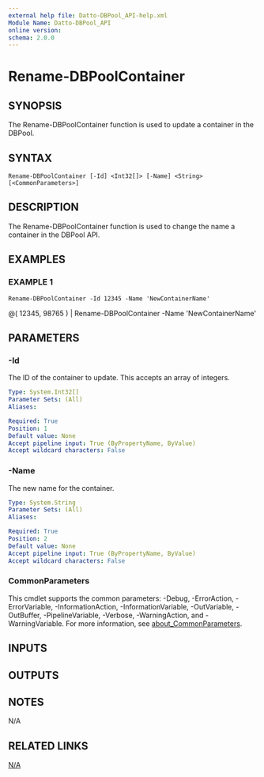 ```yaml
---
external help file: Datto-DBPool_API-help.xml
Module Name: Datto-DBPool_API
online version:
schema: 2.0.0
---
```


# Rename-DBPoolContainer

## SYNOPSIS
The Rename-DBPoolContainer function is used to update a container in the DBPool.

## SYNTAX

```
Rename-DBPoolContainer [-Id] <Int32[]> [-Name] <String> [<CommonParameters>]
```

## DESCRIPTION
The Rename-DBPoolContainer function is used to change the name a container in the DBPool API.

## EXAMPLES

### EXAMPLE 1
```
Rename-DBPoolContainer -Id 12345 -Name 'NewContainerName'
```

@( 12345, 98765 ) | Rename-DBPoolContainer -Name 'NewContainerName'

## PARAMETERS

### -Id
The ID of the container to update.
This accepts an array of integers.

```yaml
Type: System.Int32[]
Parameter Sets: (All)
Aliases:

Required: True
Position: 1
Default value: None
Accept pipeline input: True (ByPropertyName, ByValue)
Accept wildcard characters: False
```

### -Name
The new name for the container.

```yaml
Type: System.String
Parameter Sets: (All)
Aliases:

Required: True
Position: 2
Default value: None
Accept pipeline input: True (ByPropertyName, ByValue)
Accept wildcard characters: False
```

### CommonParameters
This cmdlet supports the common parameters: -Debug, -ErrorAction, -ErrorVariable, -InformationAction, -InformationVariable, -OutVariable, -OutBuffer, -PipelineVariable, -Verbose, -WarningAction, and -WarningVariable. For more information, see [about_CommonParameters](http://go.microsoft.com/fwlink/?LinkID=113216).

## INPUTS

## OUTPUTS

## NOTES
N/A

## RELATED LINKS

[N/A]()


